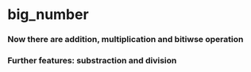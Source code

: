 # big_number
### Now there are addition, multiplication and bitiwse operation 
### Further features:  substraction and division
